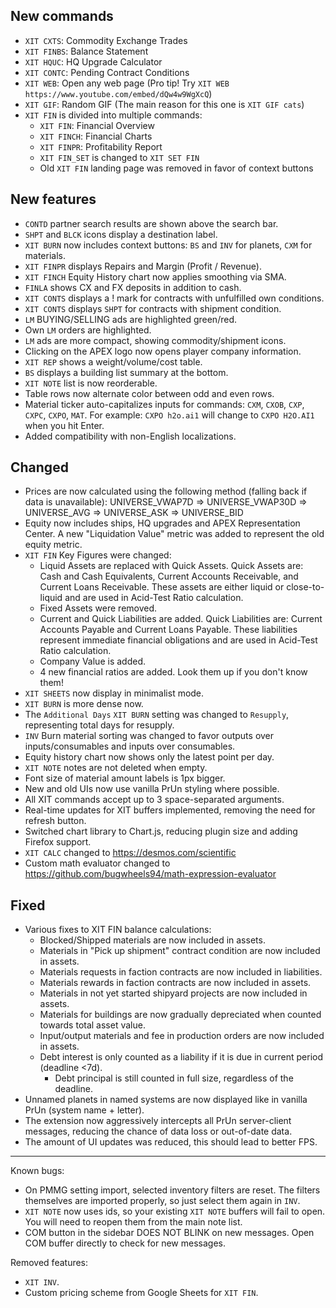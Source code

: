 ## New commands
- `XIT CXTS`: Commodity Exchange Trades
- `XIT FINBS`: Balance Statement
- `XIT HQUC`: HQ Upgrade Calculator
- `XIT CONTC`: Pending Contract Conditions
- `XIT WEB`: Open any web page (Pro tip! Try `XIT WEB https://www.youtube.com/embed/dQw4w9WgXcQ`)
- `XIT GIF`: Random GIF (The main reason for this one is `XIT GIF cats`)
- `XIT FIN` is divided into multiple commands:
  - `XIT FIN`: Financial Overview
  - `XIT FINCH`: Financial Charts
  - `XIT FINPR`: Profitability Report
  - `XIT FIN_SET` is changed to `XIT SET FIN`
  - Old `XIT FIN` landing page was removed in favor of context buttons

## New features
- `CONTD` partner search results are shown above the search bar.
- `SHPT` and `BLCK` icons display a destination label.
- `XIT BURN` now includes context buttons: `BS` and `INV` for planets, `CXM` for materials.
- `XIT FINPR` displays Repairs and Margin (Profit / Revenue).
- `XIT FINCH` Equity History chart now applies smoothing via SMA.
- `FINLA` shows CX and FX deposits in addition to cash.
- `XIT CONTS` displays a ! mark for contracts with unfulfilled own conditions.
- `XIT CONTS` displays `SHPT` for contracts with shipment condition.
- `LM` BUYING/SELLING ads are highlighted green/red.
- Own `LM` orders are highlighted.
- `LM` ads are more compact, showing commodity/shipment icons.
- Clicking on the APEX logo now opens player company information.
- `XIT REP` shows a weight/volume/cost table.
- `BS` displays a building list summary at the bottom.
- `XIT NOTE` list is now reorderable.
- Table rows now alternate color between odd and even rows.
- Material ticker auto-capitalizes inputs for commands: `CXM`, `CXOB`, `CXP`, `CXPC`, `CXPO`, `MAT`.
  For example: `CXPO h2o.ai1` will change to `CXPO H2O.AI1` when you hit Enter.
- Added compatibility with non-English localizations.

## Changed
- Prices are now calculated using the following method (falling back if data is unavailable):
  UNIVERSE_VWAP7D => UNIVERSE_VWAP30D => UNIVERSE_AVG => UNIVERSE_ASK => UNIVERSE_BID
- Equity now includes ships, HQ upgrades and APEX Representation Center. A new "Liquidation Value"
  metric was added to represent the old equity metric.
- `XIT FIN` Key Figures were changed:
  - Liquid Assets are replaced with Quick Assets. Quick Assets are: Cash and Cash Equivalents,
    Current Accounts Receivable, and Current Loans Receivable. These assets are either
    liquid or close-to-liquid and are used in Acid-Test Ratio calculation.
  - Fixed Assets were removed.
  - Current and Quick Liabilities are added. Quick Liabilities are: Current Accounts Payable
    and Current Loans Payable. These liabilities represent immediate financial obligations
    and are used in Acid-Test Ratio calculation.
  - Company Value is added.
  - 4 new financial ratios are added. Look them up if you don't know them!
- `XIT SHEETS` now display in minimalist mode.
- `XIT BURN` is more dense now.
- The `Additional Days` `XIT BURN` setting was changed to `Resupply`, representing total days for resupply.
- `INV` Burn material sorting was changed to favor outputs over inputs/consumables and inputs
  over consumables.
- Equity history chart now shows only the latest point per day.
- `XIT NOTE` notes are not deleted when empty.
- Font size of material amount labels is 1px bigger.
- New and old UIs now use vanilla PrUn styling where possible.
- All XIT commands accept up to 3 space-separated arguments.
- Real-time updates for XIT buffers implemented, removing the need for refresh button.
- Switched chart library to Chart.js, reducing plugin size and adding Firefox support.
- `XIT CALC` changed to https://desmos.com/scientific
- Custom math evaluator changed to https://github.com/bugwheels94/math-expression-evaluator

## Fixed
- Various fixes to XIT FIN balance calculations:
  - Blocked/Shipped materials are now included in assets.
  - Materials in "Pick up shipment" contract condition are now included in assets.
  - Materials requests in faction contracts are now included in liabilities.
  - Materials rewards in faction contracts are now included in assets.
  - Materials in not yet started shipyard projects are now included in assets.
  - Materials for buildings are now gradually depreciated when counted towards total asset value.
  - Input/output materials and fee in production orders are now included in assets.
  - Debt interest is only counted as a liability if it is due in current period (deadline <7d).
    - Debt principal is still counted in full size, regardless of the deadline.
- Unnamed planets in named systems are now displayed like in vanilla PrUn (system name + letter).
- The extension now aggressively intercepts all PrUn server-client messages,
  reducing the chance of data loss or out-of-date data.
- The amount of UI updates was reduced, this should lead to better FPS.

---

Known bugs:
- On PMMG setting import, selected inventory filters are reset. The filters themselves are imported properly, 
  so just select them again in `INV`.
- `XIT NOTE` now uses ids, so your existing `XIT NOTE` buffers will fail to open.
  You will need to reopen them from the main note list.
- COM button in the sidebar DOES NOT BLINK on new messages. Open COM buffer directly to check for new messages.

Removed features:
- `XIT INV`.
- Custom pricing scheme from Google Sheets for `XIT FIN`.
